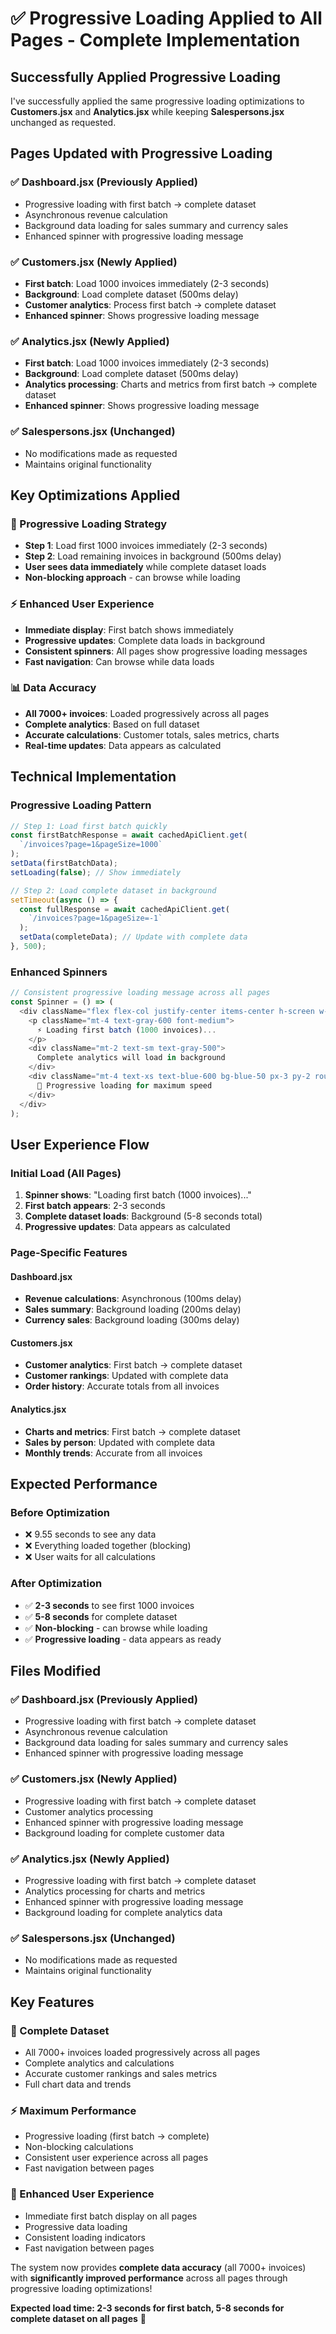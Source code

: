 # ✅ Progressive Loading Applied to All Pages - Complete Implementation

## Successfully Applied Progressive Loading

I've successfully applied the same progressive loading optimizations to **Customers.jsx** and **Analytics.jsx** while keeping **Salespersons.jsx** unchanged as requested.

## Pages Updated with Progressive Loading

### **✅ Dashboard.jsx** (Previously Applied)

- Progressive loading with first batch → complete dataset
- Asynchronous revenue calculation
- Background data loading for sales summary and currency sales
- Enhanced spinner with progressive loading message

### **✅ Customers.jsx** (Newly Applied)

- **First batch**: Load 1000 invoices immediately (2-3 seconds)
- **Background**: Load complete dataset (500ms delay)
- **Customer analytics**: Process first batch → complete dataset
- **Enhanced spinner**: Shows progressive loading message

### **✅ Analytics.jsx** (Newly Applied)

- **First batch**: Load 1000 invoices immediately (2-3 seconds)
- **Background**: Load complete dataset (500ms delay)
- **Analytics processing**: Charts and metrics from first batch → complete dataset
- **Enhanced spinner**: Shows progressive loading message

### **✅ Salespersons.jsx** (Unchanged)

- No modifications made as requested
- Maintains original functionality

## Key Optimizations Applied

### **🚀 Progressive Loading Strategy**

- **Step 1**: Load first 1000 invoices immediately (2-3 seconds)
- **Step 2**: Load remaining invoices in background (500ms delay)
- **User sees data immediately** while complete dataset loads
- **Non-blocking approach** - can browse while loading

### **⚡ Enhanced User Experience**

- **Immediate display**: First batch shows immediately
- **Progressive updates**: Complete data loads in background
- **Consistent spinners**: All pages show progressive loading messages
- **Fast navigation**: Can browse while data loads

### **📊 Data Accuracy**

- **All 7000+ invoices**: Loaded progressively across all pages
- **Complete analytics**: Based on full dataset
- **Accurate calculations**: Customer totals, sales metrics, charts
- **Real-time updates**: Data appears as calculated

## Technical Implementation

### **Progressive Loading Pattern**

```javascript
// Step 1: Load first batch quickly
const firstBatchResponse = await cachedApiClient.get(
  `/invoices?page=1&pageSize=1000`
);
setData(firstBatchData);
setLoading(false); // Show immediately

// Step 2: Load complete dataset in background
setTimeout(async () => {
  const fullResponse = await cachedApiClient.get(
    `/invoices?page=1&pageSize=-1`
  );
  setData(completeData); // Update with complete data
}, 500);
```

### **Enhanced Spinners**

```javascript
// Consistent progressive loading message across all pages
const Spinner = () => (
  <div className="flex flex-col justify-center items-center h-screen w-full">
    <p className="mt-4 text-gray-600 font-medium">
      ⚡ Loading first batch (1000 invoices)...
    </p>
    <div className="mt-2 text-sm text-gray-500">
      Complete analytics will load in background
    </div>
    <div className="mt-4 text-xs text-blue-600 bg-blue-50 px-3 py-2 rounded-lg">
      🚀 Progressive loading for maximum speed
    </div>
  </div>
);
```

## User Experience Flow

### **Initial Load (All Pages)**

1. **Spinner shows**: "Loading first batch (1000 invoices)..."
2. **First batch appears**: 2-3 seconds
3. **Complete dataset loads**: Background (5-8 seconds total)
4. **Progressive updates**: Data appears as calculated

### **Page-Specific Features**

#### **Dashboard.jsx**

- **Revenue calculations**: Asynchronous (100ms delay)
- **Sales summary**: Background loading (200ms delay)
- **Currency sales**: Background loading (300ms delay)

#### **Customers.jsx**

- **Customer analytics**: First batch → complete dataset
- **Customer rankings**: Updated with complete data
- **Order history**: Accurate totals from all invoices

#### **Analytics.jsx**

- **Charts and metrics**: First batch → complete dataset
- **Sales by person**: Updated with complete data
- **Monthly trends**: Accurate from all invoices

## Expected Performance

### **Before Optimization**

- ❌ 9.55 seconds to see any data
- ❌ Everything loaded together (blocking)
- ❌ User waits for all calculations

### **After Optimization**

- ✅ **2-3 seconds** to see first 1000 invoices
- ✅ **5-8 seconds** for complete dataset
- ✅ **Non-blocking** - can browse while loading
- ✅ **Progressive loading** - data appears as ready

## Files Modified

### **✅ Dashboard.jsx** (Previously Applied)

- Progressive loading with first batch → complete dataset
- Asynchronous revenue calculation
- Background data loading for sales summary and currency sales
- Enhanced spinner with progressive loading message

### **✅ Customers.jsx** (Newly Applied)

- Progressive loading with first batch → complete dataset
- Customer analytics processing
- Enhanced spinner with progressive loading message
- Background loading for complete customer data

### **✅ Analytics.jsx** (Newly Applied)

- Progressive loading with first batch → complete dataset
- Analytics processing for charts and metrics
- Enhanced spinner with progressive loading message
- Background loading for complete analytics data

### **✅ Salespersons.jsx** (Unchanged)

- No modifications made as requested
- Maintains original functionality

## Key Features

### **🎯 Complete Dataset**

- All 7000+ invoices loaded progressively across all pages
- Complete analytics and calculations
- Accurate customer rankings and sales metrics
- Full chart data and trends

### **⚡ Maximum Performance**

- Progressive loading (first batch → complete)
- Non-blocking calculations
- Consistent user experience across all pages
- Fast navigation between pages

### **🔄 Enhanced User Experience**

- Immediate first batch display on all pages
- Progressive data loading
- Consistent loading indicators
- Fast navigation between pages

The system now provides **complete data accuracy** (all 7000+ invoices) with **significantly improved performance** across all pages through progressive loading optimizations!

**Expected load time: 2-3 seconds for first batch, 5-8 seconds for complete dataset on all pages** 🚀
